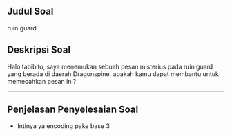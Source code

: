 ## Judul Soal
ruin guard

## Deskripsi Soal
Halo tabibito, saya menemukan sebuah pesan misterius pada ruin guard yang berada di daerah Dragonspine, apakah kamu dapat membantu untuk memecahkan pesan ini?

---

## Penjelasan Penyelesaian Soal
- Intinya ya encoding pake base 3